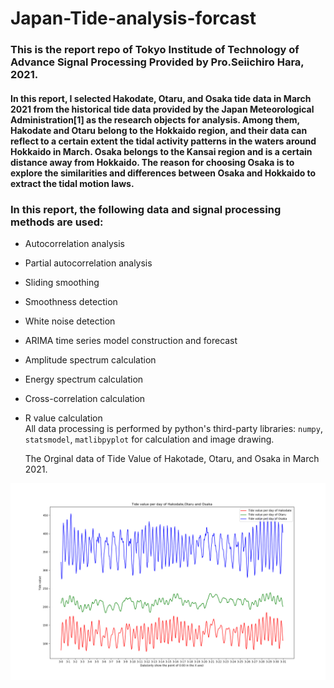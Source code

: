 # Japan-Tide-analysis-forcast
### This is the report repo of Tokyo Institude of Technology of Advance Signal Processing Provided by Pro.Seiichiro Hara, 2021.   

#### In this report, I selected Hakodate, Otaru, and Osaka tide data in March 2021 from the historical tide data provided by the Japan Meteorological Administration[1] as the research objects for analysis. Among them, Hakodate and Otaru belong to the Hokkaido region, and their data can reflect to a certain extent the tidal activity patterns in the waters around Hokkaido in March. Osaka belongs to the Kansai region and is a certain distance away from Hokkaido. The reason for choosing Osaka is to explore the similarities and differences between Osaka and Hokkaido to extract the tidal motion laws.   
        
### In this report, the following data and signal processing methods are used:    
* Autocorrelation analysis
* Partial autocorrelation analysis
* Sliding smoothing
* Smoothness detection
* White noise detection
* ARIMA time series model construction and forecast
* Amplitude spectrum calculation
* Energy spectrum calculation
* Cross-correlation calculation
*  R value calculation   
   All data processing is performed by python's third-party libraries: `numpy`, `statsmodel`, `matlibpyplot` for calculation and image drawing.   

   The Orginal data of Tide Value of Hakotade, Otaru, and Osaka in March 2021.    

![img](https://github.com/Magicboomliu/Japan-Tide-analysis-forcast/blob/main/reports/figures/Original_data_all.png) 
